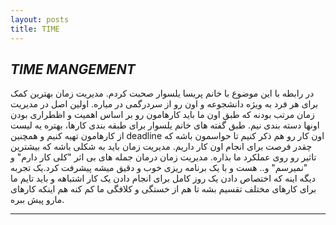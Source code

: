 ```yaml
---
layout: posts
title: TIME
---
```






## *TIME MANGEMENT*
در رابطه با این  موضوع با خانم پریسا یلسوار صحبت کردم. مدیریت زمان بهترین کمک برای هر فرد به ویژه دانشجوعه و اون رو از سردرگمی در میاره. اولین اصل در مدیریت زمان مرتب بودنه که طبق اون ما باید کارهامون رو بر اساس اهمیت و اظطراری بودن اونها دسته بندی نیم. طبق گفته های خانم یلسوار برای طبقه بندی کارها، بهتره یه لیست از کارهامون تهیه کنیم و همچنین deadline  اون کار رو هم ذکر کنیم تا حواسمون باشه که چقدر فرصت برای انجام اون کار داریم. مدیریت زمان باید به شکلی باشه  که بیشترین تاثیر رو روی عملکرد ما بذاره. مدیریت زمان درمان جمله های بی اثر "کلی کار دارم"  و "نمیرسم" و.. هست و با یک برنامه ریزی خوب و دقیق میشه پیشرفت کرد.یک تجربه دیگه اینه که اختصاص دادن یک روز کامل برای انجام دادن یک کار اشتباهه و باید تایم ما برای کارهای مختلف تقسیم بشه تا هم از خستگی و کلافگی ما کم کنه هم اینکه کارهای مارو پیش ببره.



---

